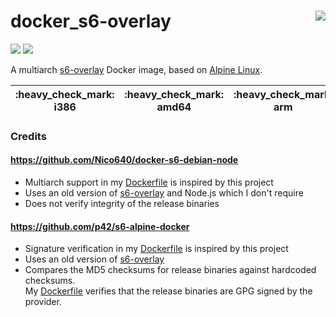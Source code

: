 # docker_s6-overlay <a href='https://github.com/padhi-homelab/docker_s6-overlay/actions?query=workflow%3A%22Docker+CI+Release%22'><img align='right' src='https://img.shields.io/github/workflow/status/padhi-homelab/docker_s6-overlay/Docker%20CI%20Release?logo=github&logoWidth=24&style=flat-square'></img></a>

<a href='https://hub.docker.com/r/padhihomelab/s6-overlay'><img src='https://img.shields.io/docker/image-size/padhihomelab/s6-overlay/latest?logo=docker&logoWidth=24&style=for-the-badge'></img></a> <a href='https://microbadger.com/images/padhihomelab/s6-overlay'><img src='https://img.shields.io/microbadger/layers/padhihomelab/s6-overlay/latest?logo=docker&logoWidth=24&style=for-the-badge'></img></a>

A multiarch [s6-overlay] Docker image, based on [Alpine Linux].

<table>
  <thead>
    <tr>
      <th>:heavy_check_mark: i386</th>
      <th>:heavy_check_mark: amd64</th>
      <th>:heavy_check_mark: arm</th>
      <th>:heavy_check_mark: armhf</th>
      <th>:heavy_check_mark: aarch64</th>
      <th>:heavy_check_mark: ppc64le</th>
    <tr>
  </thead>
</table>

### Credits

#### https://github.com/Nico640/docker-s6-debian-node
  - Multiarch support in my [Dockerfile](Dockerfile) is inspired by this project
  - Uses an old version of [s6-overlay] and Node.js which I don't require
  - Does not verify integrity of the release binaries

#### https://github.com/p42/s6-alpine-docker
  - Signature verification in my [Dockerfile](Dockerfile) is inspired by this project
  - Uses an old version of [s6-overlay]
  - Compares the MD5 checksums for release binaries against hardcoded checksums.  
    My [Dockerfile](Dockerfile) verifies that the release binaries are GPG signed by the provider.



[Alpine Linux]: https://alpinelinux.org/
[s6-overlay]:   https://github.com/just-containers/s6-overlay
